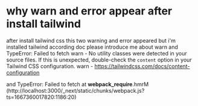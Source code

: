 
# why warn and error appear after install tailwind

after install tailwind css this two warning and error appeared
but i'm installed tailwind according doc
please introduce me about warn and TypeError: Failed to fetch
warn - No utility classes were detected in your source files. If this is unexpected, double-check the `content` option in your Tailwind CSS configuration.
warn - https://tailwindcss.com/docs/content-configuration

and
TypeError: Failed to fetch
    at __webpack_require__.hmrM (http://localhost:3000/_next/static/chunks/webpack.js?ts=1667360017820:1186:20)




        